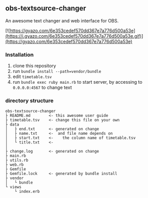 ## obs-textsource-changer
An awesome text changer and web interface for OBS.

[![https://gyazo.com/6e353cedef570dd367e7a776d500a53e](https://i.gyazo.com/6e353cedef570dd367e7a776d500a53e.gif)](https://gyazo.com/6e353cedef570dd367e7a776d500a53e)

### Installation
1. clone this repository
1. run `bundle install --path=vendor/bundle`
1. edit `timetable.tsv`
1. run `bundle exec ruby main.rb` to start server, by accessing to `0.0.0.0:4567` to change text

### directory structure
```
obs-textsource-changer
├ README.md        <- this awesome user guide
├ timetable.tsv    <- change this file on your own
├ data
│   ├ end.txt      <- generated on change
│   ├ name.txt     <-  and file name depends on
│   ├ start.txt    <-    the column name of timetable.tsv
│   └ title.txt    <-
│
├ change.log       <- generated on change
├ main.rb
├ utils.rb
├ web.rb
├ Gemfile
├ Gemfile.lock     <- generated by bundle install
├ vendor
│   └ bundle
└ views
    └ index.erb
```
